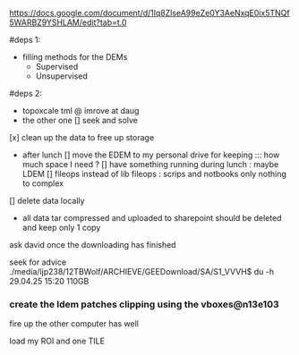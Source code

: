 https://docs.google.com/document/d/1lq8ZlseA99eZe0Y3AeNxqE0ix5TNQf5WARBZ9YSHLAM/edit?tab=t.0

#deps 1:
- filling methods for the DEMs 
    - Supervised 
    - Unsupervised 

#deps 2:
- topoxcale tml @ imrove at daug 
- the other one [] seek and solve 

[x] clean up the data to free up storage 


- after lunch 
[] move the EDEM to my personal drive for keeping ::: how much space I need ?
[] have something running during lunch : maybe LDEM 
[] fileops instead of lib fileops : scrips and notbooks  only nothing to complex 

[] delete data locally
- all data tar compressed and uploaded to sharepoint should be deleted and keep only 1 copy 


ask david once the downloading has finished 

seek for advice 
./media/ljp238/12TBWolf/ARCHIEVE/GEEDownload/SA/S1_VVVH$ du -h 
29.04.25 15:20 110GB 

### create the ldem patches clipping using the vboxes@n13e103 
fire up the other computer has well 

load my ROI and one TILE 
